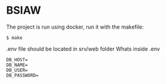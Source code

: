 # BSIAW

The project is run using docker, run it with the makefile:

```
$ make
```

.env file should be located in srv/web folder
Whats inside .env
```
DB_HOST=
DB_NAME=
DB_USER=
DB_PASSWORD=
```
